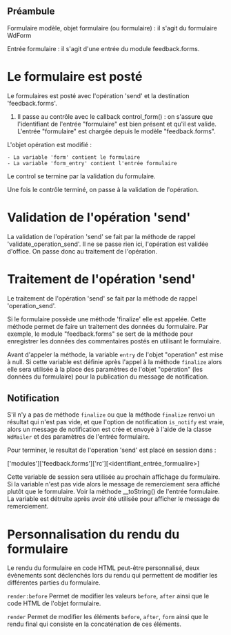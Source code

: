 Préambule
---------

Formulaire modèle, objet formulaire (ou formulaire) : il s'agit du formulaire WdForm

Entrée formulaire : il s'agit d'une entrée du module feedback.forms.


Le formulaire est posté
=======================

Le formulaires est posté avec l'opération 'send' et la destination 'feedback.forms'.

1. Il passe au contrôle avec le callback control_form() : on s'assure que l'identifiant de l'entrée
"formulaire" est bien présent et qu'il est valide. L'entrée "formulaire" est chargée depuis le modèle
"feedback.forms".

L'objet opération est modifié :

	- La variable 'form' contient le formulaire
	- La variable 'form_entry' contient l'entrée formulaire
	
Le control se termine par la validation du formulaire.

Une fois le contrôle terminé, on passe à la validation de l'opération.



Validation de l'opération 'send'
================================

La validation de l'opération 'send' se fait par la méthode de rappel 'validate_operation_send'. Il
ne se passe rien ici, l'opération est validée d'office. On passe donc au traitement de
l'opération.


Traitement de l'opération 'send'
================================

Le traitement de l'opération 'send' se fait par la méthode de rappel 'operation_send'.

Si le formulaire possède une méthode 'finalize' elle est appelée. Cette méthode permet de faire un
traitement des données du formulaire. Par exemple, le module "feedback.forms" se sert de la méthode
pour enregistrer les données des commentaires postés en utilisant le formulaire.

Avant d'appeler la méthode, la variable `entry` de l'objet "operation" est mise à null. Si cette
variable est définie après l'appel à la méthode `finalize` alors elle sera utilisée à la place
des paramètres de l'objet "opération" (les données du formulaire) pour la publication du message de
notification.


Notification
------------

S'il n'y a pas de méthode `finalize` ou que la méthode `finalize` renvoi un résultat qui n'est pas
vide, et que l'option de notification `is_notify` est vraie, alors un message de notification est
crée et envoyé à l'aide de la classe `WdMailer` et des paramètres de l'entrée formulaire.


Pour terminer, le resultat de l'operation 'send' est placé en session dans :

['modules']['feedback.forms']['rc'][<identifiant_entrée_formualire>]

Cette variable de session sera utilisée au prochain affichage du formulaire. Si la variable n'est
pas vide alors le message de remerciement sera affiché plutôt que le formulaire. Voir la méthode
__toString() de l'entrée formulaire. La variable est détruite après avoir été utilisée pour
afficher le message de remerciement.


Personnalisation du rendu du formulaire
=======================================

Le rendu du formulaire en code HTML peut-être personnalisé, deux évènements sont déclenchés lors
du rendu qui permettent de modifier les différentes parties du formulaire.

`render:before` Permet de modifier les valeurs `before`, `after` ainsi que le code HTML de l'objet
formulaire.

`render` Permet de modifier les éléments `before`, `after`, `form` ainsi que le rendu final qui
consiste en la concaténation de ces éléments.
